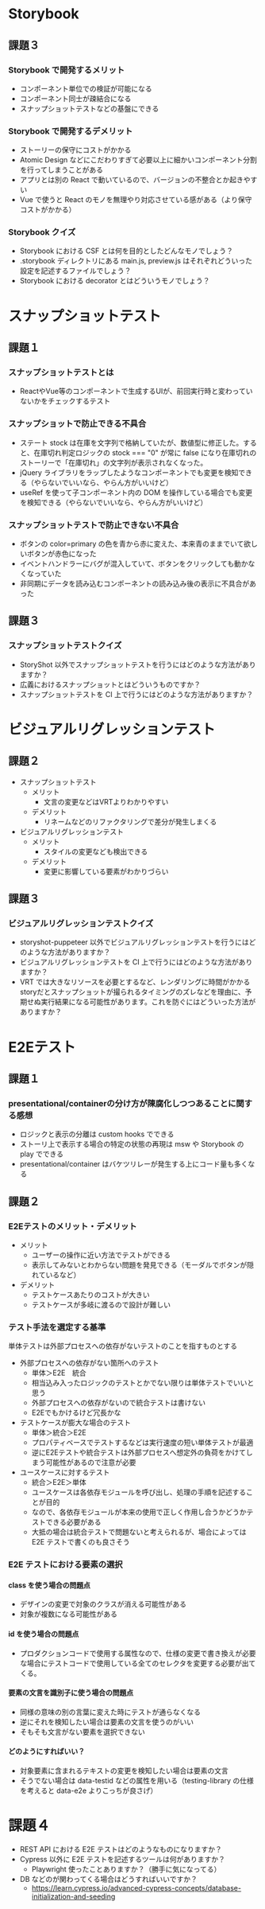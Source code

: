 # Storybook

## 課題３

### Storybook で開発するメリット
* コンポーネント単位での検証が可能になる
* コンポーネント同士が疎結合になる
* スナップショットテストなどの基盤にできる

### Storybook で開発するデメリット
* ストーリーの保守にコストがかかる
* Atomic Design などにこだわりすぎて必要以上に細かいコンポーネント分割を行ってしまうことがある
* アプリとは別の React で動いているので、バージョンの不整合とか起きやすい
* Vue で使うと React のモノを無理やり対応させている感がある（より保守コストがかかる）

### Storybook クイズ
* Storybook における CSF とは何を目的としたどんなモノでしょう？
* .storybook ディレクトリにある main.js, preview.js はそれぞれどういった設定を記述するファイルでしょう？
* Storybook における decorator とはどういうモノでしょう？


# スナップショットテスト

## 課題１

### スナップショットテストとは
* ReactやVue等のコンポーネントで生成するUIが、前回実行時と変わっていないかをチェックするテスト

### スナップショットで防止できる不具合
* ステート stock は在庫を文字列で格納していたが、数値型に修正した。すると、在庫切れ判定ロジックの stock === "0" が常に false になり在庫切れのストーリーで「在庫切れ」の文字列が表示されなくなった。
* jQuery ライブラリをラップしたようなコンポーネントでも変更を検知できる（やらないでいいなら、やらん方がいいけど）
* useRef を使って子コンポーネント内の DOM を操作している場合でも変更を検知できる（やらないでいいなら、やらん方がいいけど）

### スナップショットテストで防止できない不具合
* ボタンの color=primary の色を青から赤に変えた、本来青のままでいて欲しいボタンが赤色になった
* イベントハンドラーにバグが混入していて、ボタンをクリックしても動かなくなっていた
* 非同期にデータを読み込むコンポーネントの読み込み後の表示に不具合があった

## 課題３

### スナップショットテストクイズ
* StoryShot 以外でスナップショットテストを行うにはどのような方法がありますか？
* 広義におけるスナップショットとはどういうものですか？
* スナップショットテストを CI 上で行うにはどのような方法がありますか？

# ビジュアルリグレッションテスト

## 課題２

* スナップショットテスト
  * メリット
    * 文言の変更などはVRTよりわかりやすい
  * デメリット
    * リネームなどのリファクタリングで差分が発生しまくる
* ビジュアルリグレッションテスト
  * メリット
    * スタイルの変更なども検出できる
  * デメリット
    * 変更に影響している要素がわかりづらい

## 課題３

### ビジュアルリグレッションテストクイズ
* storyshot-puppeteer 以外でビジュアルリグレッションテストを行うにはどのような方法がありますか？
* ビジュアルリグレッションテストを CI 上で行うにはどのような方法がありますか？
* VRT では大きなリソースを必要とするなど、レンダリングに時間がかかるstoryだとスナップショットが撮られるタイミングのズレなどを理由に、予期せぬ実行結果になる可能性があります。これを防ぐにはどういった方法がありますか？

# E2Eテスト

## 課題１

### presentational/containerの分け方が陳腐化しつつあることに関する感想

* ロジックと表示の分離は custom hooks でできる
* ストーリ上で表示する場合の特定の状態の再現は msw や Storybook の play でできる
* presentational/container はバケツリレーが発生する上にコード量も多くなる

## 課題２

### E2Eテストのメリット・デメリット

* メリット
  * ユーザーの操作に近い方法でテストができる
  * 表示してみないとわからない問題を発見できる（モーダルでボタンが隠れているなど）
* デメリット
  * テストケースあたりのコストが大きい
  * テストケースが多岐に渡るので設計が難しい

### テスト手法を選定する基準

単体テストは外部プロセスへの依存がないテストのことを指すものとする

* 外部プロセスへの依存がない箇所へのテスト
  * 単体＞E2E　統合
  * 相当込み入ったロジックのテストとかでない限りは単体テストでいいと思う
  * 外部プロセスへの依存がないので統合テストは書けない
  * E2Eでもかけるけど冗長かな
* テストケースが膨大な場合のテスト
  * 単体＞統合＞E2E
  * プロパティベースでテストするなどは実行速度の短い単体テストが最適
  * 逆にE2Eテストや統合テストは外部プロセスへ想定外の負荷をかけてしまう可能性があるので注意が必要
* ユースケースに対するテスト
  * 統合＞E2E＞単体
  * ユースケースは各依存モジュールを呼び出し、処理の手順を記述することが目的
  * なので、各依存モジュールが本来の使用で正しく作用し合うかどうかテストできる必要がある
  * 大抵の場合は統合テストで問題ないと考えられるが、場合によっては E2E テストで書くのも良さそう

### E2E テストにおける要素の選択
#### class を使う場合の問題点
* デザインの変更で対象のクラスが消える可能性がある
* 対象が複数になる可能性がある

#### id を使う場合の問題点
* プロダクションコードで使用する属性なので、仕様の変更で書き換えが必要な場合にテストコードで使用している全てのセレクタを変更する必要が出てくる。

#### 要素の文言を識別子に使う場合の問題点
* 同様の意味の別の言葉に変えた時にテストが通らなくなる
* 逆にそれを検知したい場合は要素の文言を使うのがいい
* そもそも文言がない要素を選択できない

#### どのようにすればいい？
* 対象要素に含まれるテキストの変更を検知したい場合は要素の文言
* そうでない場合は data-testid などの属性を用いる（testing-library の仕様を考えると data-e2e よりこっちが良さげ）

# 課題４
* REST API における E2E テストはどのようなものになりますか？
* Cypress 以外に E2E テストを記述するツールは何がありますか？
  * Playwright 使ったことありますか？（勝手に気になってる）
* DB などのが関わってくる場合はどうすればいいですか？
  * https://learn.cypress.io/advanced-cypress-concepts/database-initialization-and-seeding